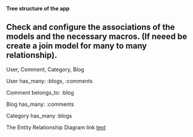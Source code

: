 #### Tree structure of the app

## Check and configure the associations of the models and the necessary macros. (If neeed be create a join model for many to many relationship).

User, Comment, Category, Blog

User has_many: :blogs, :comments

Comment belongs_to: :blog

Blog has_many: :comments

Category has_many :blogs

The Entity Relationship Diagram link  [text](https://dbdiagram.io/d/Blog-App-664f977ff84ecd1d22fef225)